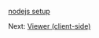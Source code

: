 [nodejs setup](viewer/go.md ':include :type=markdown')

Next: [Viewer (client-side)](viewer/3legged/ui)